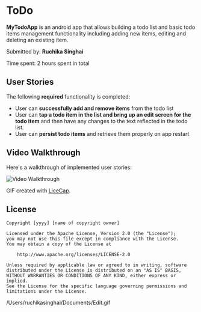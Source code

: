 # ToDo

**MyTodoApp** is an android app that allows building a todo list and basic todo items management functionality including adding new items, editing and deleting an existing item.

Submitted by: **Ruchika Singhai**

Time spent: 2 hours spent in total

## User Stories

The following **required** functionality is completed:

*  User can **successfully add and remove items** from the todo list
*  User can **tap a todo item in the list and bring up an edit screen for the todo item** and then have any changes to the text reflected in the todo list.
*  User can **persist todo items** and retrieve them properly on app restart


## Video Walkthrough

Here's a walkthrough of implemented user stories:

<img src='http://i.imgur.com/link/to/your/gif/file.gif' title='Video Walkthrough' width='' alt='Video Walkthrough' />

GIF created with [LiceCap](http://www.cockos.com/licecap/).

## License

    Copyright [yyyy] [name of copyright owner]

    Licensed under the Apache License, Version 2.0 (the "License");
    you may not use this file except in compliance with the License.
    You may obtain a copy of the License at

        http://www.apache.org/licenses/LICENSE-2.0

    Unless required by applicable law or agreed to in writing, software
    distributed under the License is distributed on an "AS IS" BASIS,
    WITHOUT WARRANTIES OR CONDITIONS OF ANY KIND, either express or implied.
    See the License for the specific language governing permissions and
    limitations under the License.


/Users/ruchikasinghai/Documents/Edit.gif